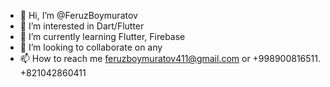 - 👋 Hi, I’m @FeruzBoymuratov
- 👀 I’m interested in Dart/Flutter
- 🌱 I’m currently learning Flutter, Firebase
- 💞️ I’m looking to collaborate on any
- 📫 How to reach me feruzboymuratov411@gmail.com or +998900816511. +821042860411

<!---
FeruzBoymuratov/FeruzBoymuratov is a ✨ special ✨ repository because its `README.md` (this file) appears on your GitHub profile.
You can click the Preview link to take a look at your changes.
--->
